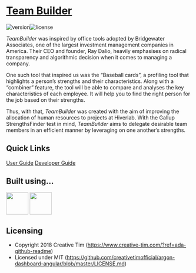 # [Team Builder](http://www.hiverlab.com)

![version](https://img.shields.io/badge/version-1.1.0-blue.svg)![license][license-badge]

_TeamBuilder_ was inspired by office tools adopted by Bridgewater Associates, one of the largest investment management
companies in America. Their CEO and founder, Ray Dalio, heavily emphasises on radical transparency and algorithmic
decision when it comes to managing a company.

One such tool that inspired us was the “Baseball cards”, a profiling tool that highlights a person’s strengths and their
characteristics. Along with a “combiner” feature, the tool will be able to compare and analyses the key characteristics
of each employee. It will help you to find the right person for the job based on their strengths.

Thus, with that, _TeamBuilder_ was created with the aim of improving the allocation of human resources to projects at
Hiverlab. With the Gallup StrengthsFinder test in mind, _TeamBuilder_ aims to delegate desirable team members in an efficient
manner by leveraging on one another’s strengths.

## Quick Links

[User Guide](https://github.com/geezlouisee/bridgewater/blob/master/src/app/doc/UserGuide.adoc)
[Developer Guide](https://github.com/geezlouisee/bridgewater/blob/master/src/app/doc/DeveloperGuide.adoc)

## Built using...

[<img src="https://s3.amazonaws.com/creativetim_bucket/github/html.png" width="60" height="60" />](https://www.creative-tim.com/product/paper-kit-2)
[<img src="https://s3.amazonaws.com/creativetim_bucket/github/angular.png" width="60" height="60" />](https://www.creative-tim.com/product/paper-kit-2-angular)

## Licensing

- Copyright 2018 Creative Tim (https://www.creative-tim.com/?ref=ada-github-readme)
- Licensed under MIT (https://github.com/creativetimofficial/argon-dashboard-angular/blob/master/LICENSE.md)

[CHANGELOG]: ./CHANGELOG.md
[LICENSE]: ./LICENSE.md
[license-badge]: https://img.shields.io/badge/license-MIT-blue.svg

